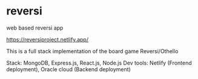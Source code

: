 # reversi
web based reversi app

https://reversiproject.netlify.app/

This is a full stack implementation of the board game Reversi/Othello


Stack: MongoDB, Express.js, React.js, Node.js
Dev tools: Netlify (Frontend deployment), Oracle cloud (Backend deployment)
